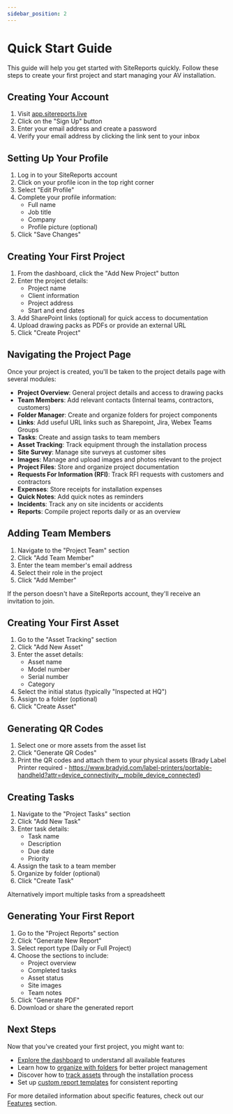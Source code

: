 ```yaml
---
sidebar_position: 2
---
```


# Quick Start Guide

This guide will help you get started with SiteReports quickly. Follow these steps to create your first project and start managing your AV installation.

## Creating Your Account

1. Visit [app.sitereports.live](https://app.sitereports.live)
2. Click on the "Sign Up" button
3. Enter your email address and create a password
4. Verify your email address by clicking the link sent to your inbox

## Setting Up Your Profile

1. Log in to your SiteReports account
2. Click on your profile icon in the top right corner
3. Select "Edit Profile"
4. Complete your profile information:
   - Full name
   - Job title
   - Company
   - Profile picture (optional)
5. Click "Save Changes"

## Creating Your First Project

1. From the dashboard, click the "Add New Project" button
2. Enter the project details:
   - Project name
   - Client information
   - Project address
   - Start and end dates
3. Add SharePoint links (optional) for quick access to documentation
4. Upload drawing packs as PDFs or provide an external URL
5. Click "Create Project"

## Navigating the Project Page

Once your project is created, you'll be taken to the project details page with several modules:

- **Project Overview**: General project details and access to drawing packs
- **Team Members**: Add relevant contacts (Internal teams, contractors, customers)
- **Folder Manager**: Create and organize folders for project components
- **Links**: Add useful URL links such as Sharepoint, Jira, Webex Teams Groups
- **Tasks**: Create and assign tasks to team members
- **Asset Tracking**: Track equipment through the installation process
- **Site Survey**: Manage site surveys at customer sites
- **Images**: Manage and upload images and photos relevant to the project
- **Project Files**: Store and organize project documentation
- **Requests For Information (RFI)**: Track RFI requests with customers and contractors
- **Expenses**: Store receipts for installation expenses
- **Quick Notes**: Add quick notes as reminders
- **Incidents**: Track any on site incidents or accidents
- **Reports**: Compile project reports daily or as an overview

## Adding Team Members

1. Navigate to the "Project Team" section
2. Click "Add Team Member"
3. Enter the team member's email address
4. Select their role in the project
5. Click "Add Member"

If the person doesn't have a SiteReports account, they'll receive an invitation to join.

## Creating Your First Asset

1. Go to the "Asset Tracking" section
2. Click "Add New Asset"
3. Enter the asset details:
   - Asset name
   - Model number
   - Serial number
   - Category
4. Select the initial status (typically "Inspected at HQ")
5. Assign to a folder (optional)
6. Click "Create Asset"

## Generating QR Codes

1. Select one or more assets from the asset list
2. Click "Generate QR Codes"
3. Print the QR codes and attach them to your physical assets (Brady Label Printer required - https://www.bradyid.com/label-printers/portable-handheld?attr=device_connectivity__mobile_device_connected)

## Creating Tasks

1. Navigate to the "Project Tasks" section
2. Click "Add New Task"
3. Enter task details:
   - Task name
   - Description
   - Due date
   - Priority
4. Assign the task to a team member
5. Organize by folder (optional)
6. Click "Create Task"

Alternatively import multiple tasks from a spreadsheett

## Generating Your First Report

1. Go to the "Project Reports" section
2. Click "Generate New Report"
3. Select report type (Daily or Full Project)
4. Choose the sections to include:
   - Project overview
   - Completed tasks
   - Asset status
   - Site images
   - Team notes
5. Click "Generate PDF"
6. Download or share the generated report

## Next Steps

Now that you've created your first project, you might want to:

- [Explore the dashboard](features/dashboard) to understand all available features
- Learn how to [organize with folders](features/folders) for better project management
- Discover how to [track assets](features/assets) through the installation process
- Set up [custom report templates](guides/custom-reports) for consistent reporting

For more detailed information about specific features, check out our [Features](features/dashboard) section.
